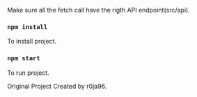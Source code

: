 Make sure all the fetch call have the rigth API endpoint(src/api).

### `npm install`

To install project.

### `npm start`

To run project.

Original Project Created by r0ja96.
